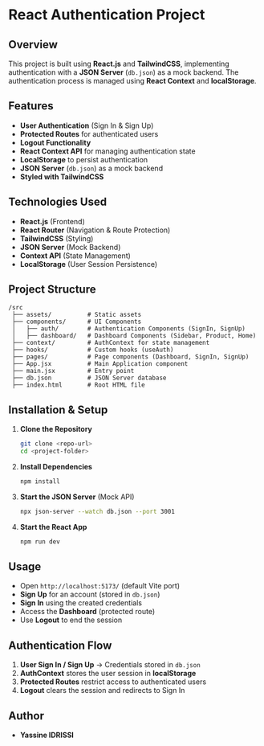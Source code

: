# React Authentication Project

## Overview

This project is built using **React.js** and **TailwindCSS**, implementing authentication with a **JSON Server** (`db.json`) as a mock backend. The authentication process is managed using **React Context** and **localStorage**.

## Features

- **User Authentication** (Sign In & Sign Up)
- **Protected Routes** for authenticated users
- **Logout Functionality**
- **React Context API** for managing authentication state
- **LocalStorage** to persist authentication
- **JSON Server** (`db.json`) as a mock backend
- **Styled with TailwindCSS**

## Technologies Used

- **React.js** (Frontend)
- **React Router** (Navigation & Route Protection)
- **TailwindCSS** (Styling)
- **JSON Server** (Mock Backend)
- **Context API** (State Management)
- **LocalStorage** (User Session Persistence)

## Project Structure

```
/src
 ├── assets/          # Static assets
 ├── components/      # UI Components
 │   ├── auth/        # Authentication Components (SignIn, SignUp)
 │   ├── dashboard/   # Dashboard Components (Sidebar, Product, Home)
 ├── context/         # AuthContext for state management
 ├── hooks/           # Custom hooks (useAuth)
 ├── pages/           # Page components (Dashboard, SignIn, SignUp)
 ├── App.jsx          # Main Application component
 ├── main.jsx         # Entry point
 ├── db.json          # JSON Server database
 ├── index.html       # Root HTML file
```

## Installation & Setup

1. **Clone the Repository**

   ```sh
   git clone <repo-url>
   cd <project-folder>
   ```

2. **Install Dependencies**

   ```sh
   npm install
   ```

3. **Start the JSON Server** (Mock API)

   ```sh
   npx json-server --watch db.json --port 3001
   ```

4. **Start the React App**
   ```sh
   npm run dev
   ```

## Usage

- Open `http://localhost:5173/` (default Vite port)
- **Sign Up** for an account (stored in `db.json`)
- **Sign In** using the created credentials
- Access the **Dashboard** (protected route)
- Use **Logout** to end the session

## Authentication Flow

1. **User Sign In / Sign Up** → Credentials stored in `db.json`
2. **AuthContext** stores the user session in **localStorage**
3. **Protected Routes** restrict access to authenticated users
4. **Logout** clears the session and redirects to Sign In

## Author

- **Yassine IDRISSI**
